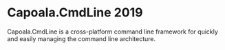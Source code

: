 # Capoala.CmdLine 2019

Capoala.CmdLine is a cross-platform command line framework for quickly and easily managing the command line architecture.